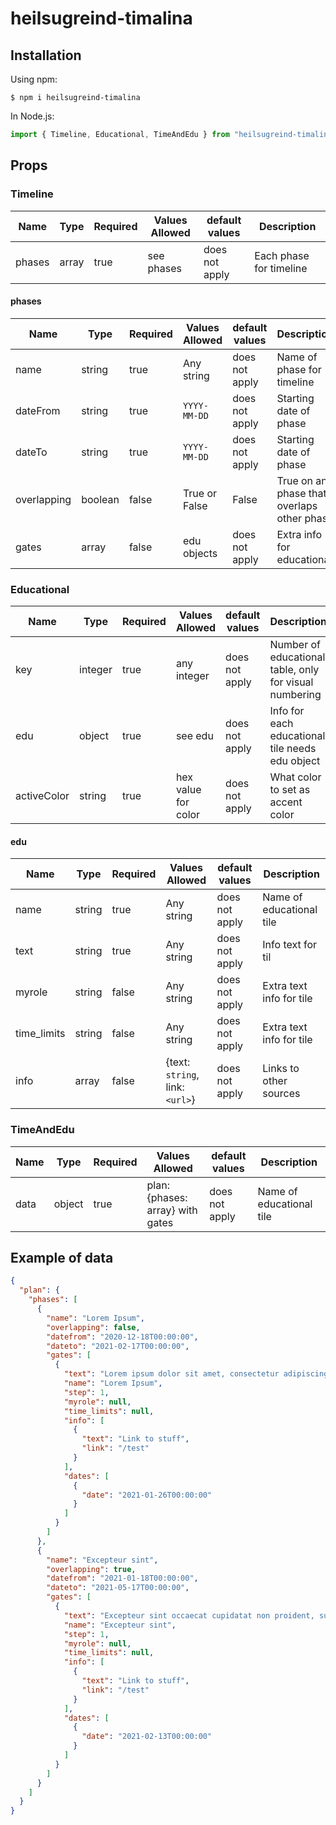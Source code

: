 # heilsugreind-timalina

## Installation

Using npm:

```shell
$ npm i heilsugreind-timalina
```

In Node.js:

```js
import { Timeline, Educational, TimeAndEdu } from "heilsugreind-timalina";
```

## Props

### Timeline

| Name   | Type  | Required | Values Allowed | default values | Description             |
| ------ | ----- | -------- | -------------- | -------------- | ----------------------- |
| phases | array | true     | see phases     | does not apply | Each phase for timeline |

#### phases

| Name        | Type    | Required | Values Allowed | default values | Description                                 |
| ----------- | ------- | -------- | -------------- | -------------- | ------------------------------------------- |
| name        | string  | true     | Any string     | does not apply | Name of phase for timeline                  |
| dateFrom    | string  | true     | `YYYY-MM-DD`   | does not apply | Starting date of phase                      |
| dateTo      | string  | true     | `YYYY-MM-DD`   | does not apply | Starting date of phase                      |
| overlapping | boolean | false    | True or False  | False          | True on any phase that overlaps other phase |
| gates       | array   | false    | edu objects    | does not apply | Extra info for educational                  |

### Educational

| Name        | Type    | Required | Values Allowed      | default values | Description                                            |
| ----------- | ------- | -------- | ------------------- | -------------- | ------------------------------------------------------ |
| key         | integer | true     | any integer         | does not apply | Number of educational table, only for visual numbering |
| edu         | object  | true     | see edu             | does not apply | Info for each educational tile needs edu object        |
| activeColor | string  | true     | hex value for color | does not apply | What color to set as accent color                      |

#### edu

| Name        | Type   | Required | Values Allowed                  | default values | Description              |
| ----------- | ------ | -------- | ------------------------------- | -------------- | ------------------------ |
| name        | string | true     | Any string                      | does not apply | Name of educational tile |
| text        | string | true     | Any string                      | does not apply | Info text for til        |
| myrole      | string | false    | Any string                      | does not apply | Extra text info for tile |
| time_limits | string | false    | Any string                      | does not apply | Extra text info for tile |
| info        | array  | false    | {text: `string`, link: `<url>`} | does not apply | Links to other sources   |

### TimeAndEdu

| Name | Type   | Required | Values Allowed                   | default values | Description              |
| ---- | ------ | -------- | -------------------------------- | -------------- | ------------------------ |
| data | object | true     | plan: {phases: array} with gates | does not apply | Name of educational tile |

## Example of data

```json
{
  "plan": {
    "phases": [
      {
        "name": "Lorem Ipsum",
        "overlapping": false,
        "datefrom": "2020-12-18T00:00:00",
        "dateto": "2021-02-17T00:00:00",
        "gates": [
          {
            "text": "Lorem ipsum dolor sit amet, consectetur adipiscing elit, sed do eiusmod tempor incididunt ut labore et dolore magna aliqua.",
            "name": "Lorem Ipsum",
            "step": 1,
            "myrole": null,
            "time_limits": null,
            "info": [
              {
                "text": "Link to stuff",
                "link": "/test"
              }
            ],
            "dates": [
              {
                "date": "2021-01-26T00:00:00"
              }
            ]
          }
        ]
      },
      {
        "name": "Excepteur sint",
        "overlapping": true,
        "datefrom": "2021-01-18T00:00:00",
        "dateto": "2021-05-17T00:00:00",
        "gates": [
          {
            "text": "Excepteur sint occaecat cupidatat non proident, sunt in culpa qui officia deserunt mollit anim id est laborum.",
            "name": "Excepteur sint",
            "step": 1,
            "myrole": null,
            "time_limits": null,
            "info": [
              {
                "text": "Link to stuff",
                "link": "/test"
              }
            ],
            "dates": [
              {
                "date": "2021-02-13T00:00:00"
              }
            ]
          }
        ]
      }
    ]
  }
}
```
